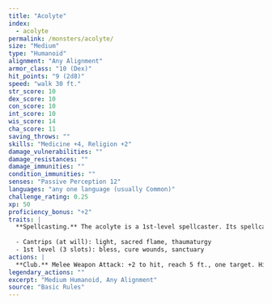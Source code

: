 ```yaml
---
title: "Acolyte"
index:
  - acolyte
permalink: /monsters/acolyte/
size: "Medium"
type: "Humanoid"
alignment: "Any Alignment"
armor_class: "10 (Dex)"
hit_points: "9 (2d8)"
speed: "walk 30 ft."
str_score: 10
dex_score: 10
con_score: 10
int_score: 10
wis_score: 14
cha_score: 11
saving_throws: ""
skills: "Medicine +4, Religion +2"
damage_vulnerabilities: ""
damage_resistances: ""
damage_immunities: ""
condition_immunities: ""
senses: "Passive Perception 12"
languages: "any one language (usually Common)"
challenge_rating: 0.25
xp: 50
proficiency_bonus: "+2"
traits: |
  **Spellcasting.** The acolyte is a 1st-level spellcaster. Its spellcasting ability is Wisdom (spell save DC 12, +4 to hit with spell attacks). The acolyte has following cleric spells prepared:
  
  - Cantrips (at will): light, sacred flame, thaumaturgy
  - 1st level (3 slots): bless, cure wounds, sanctuary
actions: |
  **Club.** Melee Weapon Attack: +2 to hit, reach 5 ft., one target. Hit: 2 (1d4) bludgeoning damage.  
legendary_actions: ""
excerpt: "Medium Humanoid, Any Alignment"
source: "Basic Rules"
---
```

